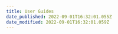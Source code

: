 ```yaml
---
title: User Guides
date_published: 2022-09-01T16:32:01.055Z
date_modified: 2022-09-01T16:32:01.059Z
---
```

